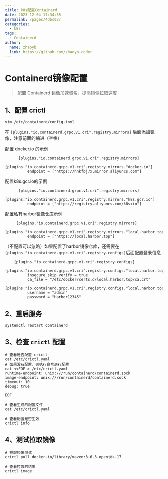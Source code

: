 ```yaml
---
title: k8s配置Containerd
date: 2023-12-04 17:34:55
permalink: /pages/4dbc02/
categories:
  - k8s
tags:
  - Containerd
author: 
  name: zhaoyb
  link: https://github.com/zhaoyb-coder
---
```


# Containerd镜像配置

> 配置 Containerd 镜像加速域名，提高镜像拉取速度

## 1、配置 crictl

```shell
vim /etc/containerd/config.toml
```

在 `[plugins."io.containerd.grpc.v1.cri".registry.mirrors]` 后面添加镜像，注意前面的缩进（空格）

配置 docker.io 的示例

```shell
      [plugins."io.containerd.grpc.v1.cri".registry.mirrors]
        [plugins."io.containerd.grpc.v1.cri".registry.mirrors."docker.io"]
          endpoint = ["https://hnkfbj7x.mirror.aliyuncs.com"]
```

配置k8s.gcr.io的示例

```shell
	  [plugins."io.containerd.grpc.v1.cri".registry.mirrors]
		[plugins."io.containerd.grpc.v1.cri".registry.mirrors."k8s.gcr.io"]
          endpoint = ["https://registry.aliyuncs.com/k8sxio"]
```

配置私有harbor镜像仓库示例

```shell
     [plugins."io.containerd.grpc.v1.cri".registry.mirrors]
     	[plugins."io.containerd.grpc.v1.cri".registry.mirrors."local.harbor.top"]
          endpoint = ["https://local.harbor.top"]
```

（不配置可以忽略）如果配置了harbor镜像仓库，还需要在`[plugins."io.containerd.grpc.v1.cri".registry.configs]`后面配置登录信息

```shell
 	[plugins."io.containerd.grpc.v1.cri".registry.configs]
        [plugins."io.containerd.grpc.v1.cri".registry.configs."local.harbor.top".tls]
          insecure_skip_verify = true
          ca_file = "/etc/docker/certs.d/local.harbor.top/ca.crt"
        [plugins."io.containerd.grpc.v1.cri".registry.configs."local.harbor.top".auth]
          username = "admin"
          password = "Harbor12345"
```

## 2、重启服务

```shell
systemctl restart containerd
```

## 3、检查 `crictl` 配置

```shell
# 查看是否配置 crictl
cat /etc/crictl.yaml
# 如果没有配置，则执行命令进行配置
cat <<EOF > /etc/crictl.yaml
runtime-endpoint: unix:///run/containerd/containerd.sock
image-endpoint: unix:///run/containerd/containerd.sock
timeout: 10
debug: true

EOF

# 查看生成的配置文件
cat /etc/crictl.yaml

# 查看配置是否生效
crictl info
```

## 4、测试拉取镜像

```shell
# 拉取镜像测试
crictl pull docker.io/library/maven:3.6.3-openjdk-17

# 查看拉取的结果
crictl image
```

